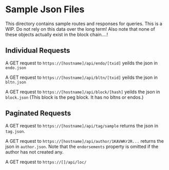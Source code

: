 # Sample Json Files

This directory contains sample routes and responses for queries. This is a WIP.
Do not rely on this data over the long term! Also note that none of these
objects actually exist in the block chain....!

## Individual Requests

A GET request to `https://[hostname]/api/endo/[txid]` yeilds the json in `endo.json`

A GET request to `https://[hostname]/api/bltn/[txid]` yeilds the json in
`bltn.json`

A GET request to `https://[hostname]/api/block/[hash]` yeilds the json in
`block.json` (This block is the peg block. It has no bltns or endos.)

## Paginated Requests

A GET request to `https://[hostname]/api/tag/sample` returns the json in
`tag.json`.

A GET request to `https://[hostname]/api/author/1KAVWKr2R...` 
returns the json in `author.json`. Note that the `endorsements` property is 
omitted if the author has not created any.

A GET request to `https://[]/api/loc/` 

